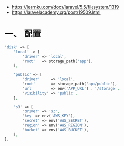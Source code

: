 * https://learnku.com/docs/laravel/5.5/filesystem/1319  
* https://laravelacademy.org/post/19509.html

# 一、 配置
```php
'disk' => [
    'local' -> [
        'driver' => 'local',
        'root'   => storage_path('app'),
    ],
    
    'public' => [
        'driver'     => 'local',
        'root'       => storage_path('app/public'),
        'url'        => env('APP_URL') . '/storage',
        'visibility' => 'public',
    ],
    
    's3' => [
        'driver' => 's3',
        'key' => env('AWS_KEY'),
        'secret' => env('AWS_SECRET'),
        'region' => env('AWS_REGION'),
        'bucket' => env('AWS_BUCKET'),
    ],
],
```



